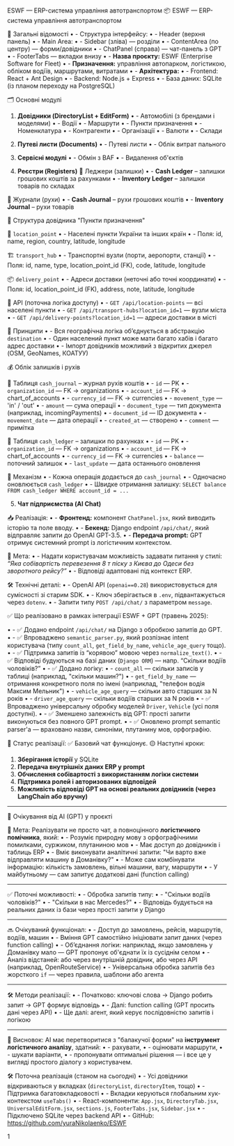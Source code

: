 ESWF — ERP-система управління автотранспортом
📦 ESWF — ERP-система управління автотранспортом

🔧 Загальні відомості
•	- Структура інтерфейсу:
•	- Header (верхня панель)
•	- Main Area:
•	- Sidebar (зліва) — розділи
•	- ContentArea (по центру) — форми/довідники
•	- ChatPanel (справа) — чат-панель з GPT
•	- FooterTabs — вкладки внизу
•	- **Назва проєкту:** ESWF (Enterprise Software for Fleet)
•	- **Призначення:** управління автопарком, логістикою, обліком водіїв, маршрутами, витратами
•	- **Архітектура:**
•	- Frontend: React + Ant Design
•	- Backend: Node.js + Express
•	- База даних: SQLite (із планом переходу на PostgreSQL)

🗂 Основні модулі

1. **Довідники (DirectoryList + EditForm)**
•	- Автомобілі (з брендами і моделями)
•	- Водії
•	- Маршрути
•	- Пункти призначення
•	- Номенклатура
•	- Контрагенти
•	- Організації
•	- Валюти
•	- Склади

2. **Путеві листи (Documents)**
•	- Путеві листи
•	- Облік витрат пального

3. **Сервісні модулі**
•	- Обмін з BAF
•	- Видалення об'єктів

4. **Реєстри (Registers)**
📘 Леджери (залишки)
•	- **Cash Ledger** – залишки грошових коштів за рахунками
•	- **Inventory Ledger** – залишки товарів по складах

📒 Журнали (рухи)
•	- **Cash Journal** – рухи грошових коштів
•	- **Inventory Journal** – рухи товарів

📁 Структура довідника "Пункти призначення"

📍 `location_point`
•	- Населені пункти України та інших країн
•	- Поля: id, name, region, country, latitude, longitude

🏗 `transport_hub`
•	- Транспортні вузли (порти, аеропорти, станції)
•	- Поля: id, name, type, location_point_id (FK), code, latitude, longitude

📦 `delivery_point`
•	- Адреси доставки (неточні або точні координати)
•	- Поля: id, location_point_id (FK), address, note, latitude, longitude

🔌 API (поточна логіка доступу)
•	- `GET /api/location-points` — всі населені пункти
•	- `GET /api/transport-hubs?location_id=1` — вузли міста
•	- `GET /api/delivery-points?location_id=1` — адреси доставки в місті

🧠 Принципи
•	- Вся географічна логіка обʼєднується в абстракцію `destination`
•	- Один населений пункт може мати багато хабів і багато адрес доставки
•	- Імпорт довідників можливий з відкритих джерел (OSM, GeoNames, КОАТУУ)

💰 Облік залишків і рухів

📒 Таблиця `cash_journal` – журнал рухів коштів
•	- `id` — PK
•	- `organization_id` — FK → organizations
•	- `account_id` — FK → chart_of_accounts
•	- `currency_id` — FK → currencies
•	- `movement_type` — 'in' / 'out'
•	- `amount` — сума операції
•	- `document_type` — тип документа (наприклад, incomingPayments)
•	- `document_id` — ID документа
•	- `movement_date` — дата операції
•	- `created_at` — створено
•	- `comment` — примітка

📘 Таблиця `cash_ledger` – залишки по рахунках
•	- `id` — PK
•	- `organization_id` — FK → organizations
•	- `account_id` — FK → chart_of_accounts
•	- `currency_id` — FK → currencies
•	- `balance` — поточний залишок
•	- `last_update` — дата останнього оновлення

🧠 Механізм
•	- Кожна операція додається до `cash_journal`
•	- Одночасно оновлюється `cash_ledger`
•	- Швидке отримання залишку: `SELECT balance FROM cash_ledger WHERE account_id = ...`


5. **Чат підприємства (AI Chat)**

📥 Реалізація:
•	- **Фронтенд:** компонент `ChatPanel.jsx`, який виводить історію та поле вводу.
•	- **Бекенд:** Django endpoint `/api/chat/`, який відправляє запити до OpenAI GPT-3.5.
•	- **Передача prompt:** GPT отримує системний prompt із логістичним контекстом.

🧠 Мета:
•	- Надати користувачам можливість задавати питання у стилі:
_“Яка собівартість перевезення 8 т піску з Києва до Одеси без зворотного рейсу?”_
•	- Відповіді адаптовані під контекст ERP.

🛠️ Технічні деталі:
•	- OpenAI API (`openai==0.28`) використовується для сумісності зі старим SDK.
•	- Ключ зберігається в `.env`, підвантажується через `dotenv`.
•	- Запити типу `POST /api/chat/` з параметром `message`.


✅ Що реалізовано в рамках інтеграції ESWF + GPT (травень 2025):

•	- ✅ Додано endpoint `/api/chat/` на Django з обробкою запитів до GPT.
•	- ✅ Впроваджено `semantic_parser.py`, який розпізнає intent користувача (типу `count_all`, `get_field_by_name`, `vehicle_age_query` тощо).
•	- ✅ Підтримка запитів із “корявою” мовою через `normalize_text()`.
•	- ✅ Відповіді будуються на базі даних (`Django ORM`) — напр. “Скільки водіїв чоловіків?”
•	- ✅ Додано логіку:
•	- `count_all` — скільки записів у таблиці (наприклад, "скільки машин?")
•	- `get_field_by_name` — отримання конкретного поля по імені (наприклад, "телефон водія Максим Мельник")
•	- `vehicle_age_query` — скільки авто старших за N років
•	- `driver_age_query` — скільки водіїв старших за N років
•	- ✅ Впроваджено універсальну обробку моделей `Driver`, `Vehicle` (усі поля доступні).
•	- ✅ Зменшено залежність від GPT: прості запити виконуються без повного GPT prompt.
•	- ✅ Оновлено prompt semantic parser'а — враховано назви, синоніми, плутанину мов, орфографію.

📌 Статус реалізації:
✅ Базовий чат функціонує.
🟡 Наступні кроки:
1. **Зберігання історії** у SQLite
2. **Передача внутрішніх даних ERP у prompt**
3. **Обчислення собівартості з використанням логіки системи**
4. **Підтримка ролей і авторизованих відповідей**
5. **Можливість відповіді GPT на основі реальних довідників (через LangChain або вручну)**



---

🤖 Очікування від AI (GPT) у проєкті

🎯 Мета:
Реалізувати не просто чат, а повноцінного **логістичного помічника**, який:
•	- Розуміє природну мову з орфографічними помилками, суржиком, плутаниною мов
•	- Має доступ до довідників і таблиць ERP
•	- Вміє виконувати аналітичні запити: "Чи варто вже відправляти машину в Доманівку?"
•	- Може сам комбінувати інформацію: кількість замовлень, вільні машини, вагу, маршрути
•	- У майбутньому — сам запитує додаткові дані (function calling)

---

✅ Поточні можливості:
•	- Обробка запитів типу:
•	- "Скільки водіїв чоловіків?"
•	- "Скільки в нас Mercedes?"
•	- Відповідь будується на реальних даних із бази через прості запити у Django

---

🔜 Очікуваний функціонал:
•	- Доступ до замовлень, рейсів, маршрутів, водіїв, машин
•	- Вміння GPT самостійно ініціювати запит даних (через function calling)
•	- Об’єднання логіки: наприклад, якщо замовлень у Доманівку мало — GPT пропонує об'єднати їх із сусіднім селом
•	- Аналіз відстаней: або через внутрішній довідник, або через API (наприклад, OpenRouteService)
•	- Універсальна обробка запитів без жорсткого `if` — через правила, шаблони або агента

---

🛠 Методи реалізації:
•	- Початково: ключові слова → Django робить запит → GPT формує відповідь
•	- Далі: function calling (GPT просить дані через API)
•	- Ще далі: агент, який керує послідовністю запитів і логікою

---

📌 Висновок:
AI має перетворитися з "балакучої форми" на **інструмент логістичного аналізу**, здатний:
•	- рахувати,
•	- оцінювати маршрути,
•	- шукати варіанти,
•	- пропонувати оптимальні рішення
— і все це у вигляді простого діалогу з користувачем.


🛠️ Поточна реалізація (станом на сьогодні)
•	- Усі довідники відкриваються у вкладках (`directoryList`, `directoryItem`, тощо)
•	- Підтримка багатовкладковості
•	- Вкладки керуються глобальним хук-контекстом `useTabs()`
•	- React-компоненти: `App.jsx`, `DirectoryTab.jsx`, `UniversalEditForm.jsx`, `sections.js`, `FooterTabs.jsx`, `Sidebar.jsx`
•	- Підключено SQLite через backend API
•	- GitHub: https://github.com/yuraNikolaenko/ESWF

1
